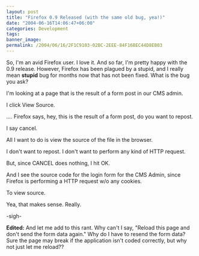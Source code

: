 ```yaml
---
layout: post
title: "Firefox 0.9 Released (with the same old bug, yea!)"
date: "2004-06-16T14:06:47+06:00"
categories: Development 
tags: 
banner_image: 
permalink: /2004/06/16/2F1C9103-02BC-2EEE-84F16BEC44D8EB03
---
```


So, I'm an avid Firefox user. I love it. And so far, I'm pretty happy with the 0.9 release. However, Firefox has been plagued by a stupid, and I really mean <b>stupid</b> bug for months now that has not been fixed. What is the bug you ask?

I'm looking at a page that is the result of a form post in our CMS admin. 

I click View Source.

.... Firefox says, hey, this is the result of a form post, do you want to repost.

I say cancel.

All I want to do is view the source of the file in the browser. 

I don't want to repost. I don't want to perform any kind of HTTP request.

But, since CANCEL does nothing, I hit OK.

And I see the source code for the login form for the CMS Admin, since Firefox is performing a HTTP request w/o any cookies.

To view source.

Yea, that makes sense. Really.

-sigh-

<b>Edited:</b> And let me add to this rant. Why can't I say, "Reload this page and don't send the form data again." Why do I have to resend the form data? Sure the page may break if the application isn't coded correctly, but why not just let me reload??